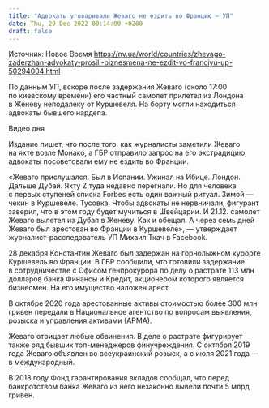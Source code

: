 ```yaml
---
title: "Адвокаты уговаривали Жеваго не ездить во Францию — УП"
date: Thu, 29 Dec 2022 00:14:00 +0200
draft: false
---
```

Источник: Новое Время https://nv.ua/world/countries/zhevago-zaderzhan-advokaty-prosili-biznesmena-ne-ezdit-vo-franciyu-up-50294004.html


 По данным УП, вскоре после задержания Жеваго (около 17:00 по киевскому времени) его частный самолет прилетел из Лондона в Женеву неподалеку от Куршевеля. На борту могли находиться адвокаты бывшего нардепа.

 Видео дня   

Издание пишет, что после того, как журналисты заметили Жеваго на яхте возле Монако, а ГБР отправило запрос на его экстрадицию, адвокаты посоветовали ему не ездить во Франции.

«Жеваго прислушался. Был в Испании. Ужинал на Ибице. Лондон. Дальше Дубай. Яхту Z туда недавно перегнали. Но для человека с первых ступеней списка Forbes есть один важный ритуал. Зимой — чекин в Куршевеле. Тусовка. Чтобы адвокаты не нервничали, фигурант заверил, что в этом году будет мучиться в Швейцарии. И 21.12. самолет Жеваго вылетел из Дубая в Женеву. Как и обещал. А через семь дней Жеваго был арестован во Франции в Куршевеле», — утверждает журналист-расследователь УП Михаил Ткач в Facebook.

28 декабря Константин Жеваго был задержан на горнолыжном курорте Куршевель во Франции. В ГБР сообщили, что готовили задержание в сотрудничестве с Офисом генпрокурора по делу о растрате 113 млн долларов банка Финансы и Кредит, акционером которого является бизнесмен. На его имущество наложен арест.

В октябре 2020 года арестованные активы стоимостью более 300 млн гривен передали в Национальное агентство по вопросам выявления, розыска и управления активами (АРМА).

Жеваго отрицает любые обвинения. В деле о растрате фигурирует также ряд бывших топ-менеджеров финучреждения. С октября 2019 года Жеваго объявлен во всеукраинский розыск, а с июля 2021 года — в международный.

В 2018 году Фонд гарантирования вкладов сообщал, что перед банкротством банка Жеваго из него незаконно вывели почти 5 млрд гривен.
